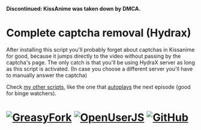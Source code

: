 **Discontinued: KissAnime was taken down by DMCA.**

# Complete captcha removal (Hydrax)
After installing this script you'll probably forget about captchas in Kissanime for good, because it jumps directly to the video  without passing by the captcha's page. The only catch is that you'll be using HydraX server as long as this script is activated. (In case you choose a different server you'll have to manually answer the captcha)

Check [my other scripts][1], like the one that [autoplays][2] the next episode (good for binge watchers).

# [![GreasyFork][b1]][l1] [![OpenUserJS][b2]][l2] [![GitHub][b3]][l3]


  [1]: https://greasyfork.org/users/152412
  [2]: https://greasyfork.org/scripts/35999

  [b1]: https://img.shields.io/badge/Install-GreasyFork-red.svg?longCache=true&style=for-the-badge&
  [b2]: https://img.shields.io/badge/Install-OpenUserJS-blue.svg?longCache=true&style=for-the-badge
  [b3]: https://img.shields.io/badge/Install-GitHub-lightgrey.svg?longCache=true&style=for-the-badge

  [l1]: https://greasyfork.org/en/scripts/369048-kissanime-complete-captcha-removal
  [l2]: https://openuserjs.org/scripts/eskander/[KissAnime]_Complete_captcha_removal
  [l3]: https://github.com/eskander/userscripts-collection/raw/master/KissAnime%20Complete%20captcha%20removal/complete_captcha_removal.user.js
